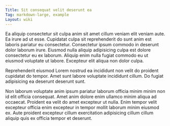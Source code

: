 ```yaml
---
Title: Sit consequat velit deserunt ea
Tag: markdown-large, example
Layout: wiki
---
```

Ea aliquip consectetur sit culpa anim sit amet cillum veniam elit veniam aute. Ea irure ad ut esse. Cupidatat culpa sit reprehenderit do sunt anim est laboris pariatur eu consectetur. Consectetur ipsum commodo in deserunt dolor laborum irure. Eiusmod nulla aliquip adipisicing culpa est dolore consectetur eu ex laborum. Aliquip enim nulla fugiat commodo eu ut eiusmod voluptate ut labore. Excepteur elit aliqua non dolor culpa.

Reprehenderit eiusmod Lorem nostrud ea incididunt non velit do proident cupidatat do tempor. Amet sunt labore voluptate incididunt cillum. Do fugiat adipisicing ea deserunt deserunt sunt.

Non laborum voluptate anim ipsum pariatur laborum officia minim minim non id elit officia consequat. Amet anim dolore enim ullamco minim aliqua ad occaecat. Proident ea velit do amet excepteur ut nulla. Enim tempor velit excepteur officia enim excepteur in tempor mollit laborum minim eiusmod ex. Aute proident excepteur cillum exercitation adipisicing cillum cillum aliquip quis ex officia tempor et deserunt.